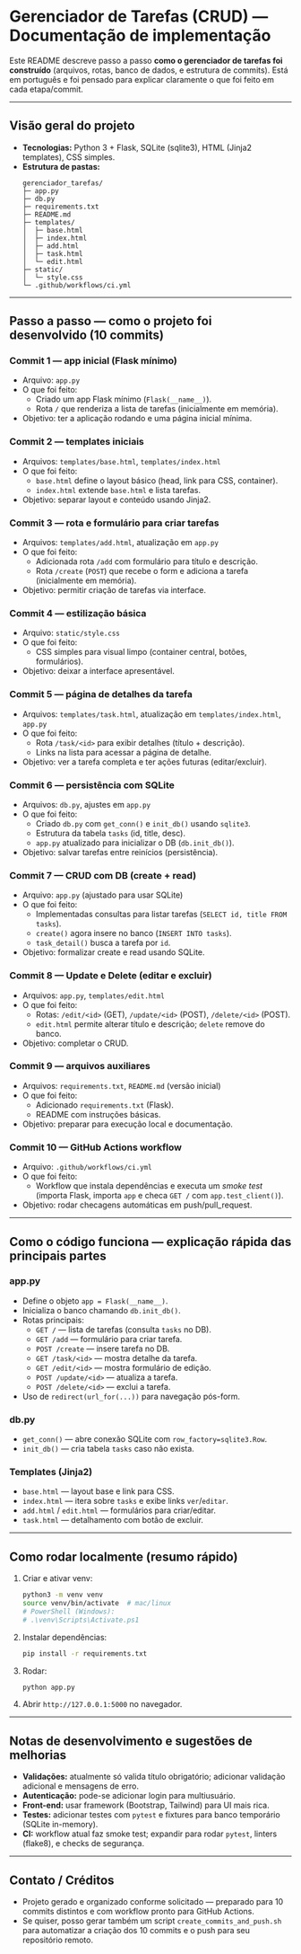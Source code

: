 # Gerenciador de Tarefas (CRUD) — Documentação de implementação

Este README descreve passo a passo **como o gerenciador de tarefas foi construído** (arquivos, rotas, banco de dados, e estrutura de commits). Está em português e foi pensado para explicar claramente o que foi feito em cada etapa/commit.

---

## Visão geral do projeto

- **Tecnologias:** Python 3 + Flask, SQLite (sqlite3), HTML (Jinja2 templates), CSS simples.
- **Estrutura de pastas:**
  ```
  gerenciador_tarefas/
  ├─ app.py
  ├─ db.py
  ├─ requirements.txt
  ├─ README.md
  ├─ templates/
  │  ├─ base.html
  │  ├─ index.html
  │  ├─ add.html
  │  ├─ task.html
  │  └─ edit.html
  ├─ static/
  │  └─ style.css
  └─ .github/workflows/ci.yml
  ```

---

## Passo a passo — como o projeto foi desenvolvido (10 commits)

### Commit 1 — app inicial (Flask mínimo)
- Arquivo: `app.py`
- O que foi feito:
  - Criado um app Flask mínimo (`Flask(__name__)`).
  - Rota `/` que renderiza a lista de tarefas (inicialmente em memória).
- Objetivo: ter a aplicação rodando e uma página inicial mínima.

### Commit 2 — templates iniciais
- Arquivos: `templates/base.html`, `templates/index.html`
- O que foi feito:
  - `base.html` define o layout básico (head, link para CSS, container).
  - `index.html` extende `base.html` e lista tarefas.
- Objetivo: separar layout e conteúdo usando Jinja2.

### Commit 3 — rota e formulário para criar tarefas
- Arquivos: `templates/add.html`, atualização em `app.py`
- O que foi feito:
  - Adicionada rota `/add` com formulário para título e descrição.
  - Rota `/create` (`POST`) que recebe o form e adiciona a tarefa (inicialmente em memória).
- Objetivo: permitir criação de tarefas via interface.

### Commit 4 — estilização básica
- Arquivo: `static/style.css`
- O que foi feito:
  - CSS simples para visual limpo (container central, botões, formulários).
- Objetivo: deixar a interface apresentável.

### Commit 5 — página de detalhes da tarefa
- Arquivos: `templates/task.html`, atualização em `templates/index.html`, `app.py`
- O que foi feito:
  - Rota `/task/<id>` para exibir detalhes (título + descrição).
  - Links na lista para acessar a página de detalhe.
- Objetivo: ver a tarefa completa e ter ações futuras (editar/excluir).

### Commit 6 — persistência com SQLite
- Arquivos: `db.py`, ajustes em `app.py`
- O que foi feito:
  - Criado `db.py` com `get_conn()` e `init_db()` usando `sqlite3`.
  - Estrutura da tabela `tasks` (id, title, desc).
  - `app.py` atualizado para inicializar o DB (`db.init_db()`).
- Objetivo: salvar tarefas entre reinícios (persistência).

### Commit 7 — CRUD com DB (create + read)
- Arquivo: `app.py` (ajustado para usar SQLite)
- O que foi feito:
  - Implementadas consultas para listar tarefas (`SELECT id, title FROM tasks`).
  - `create()` agora insere no banco (`INSERT INTO tasks`).
  - `task_detail()` busca a tarefa por `id`.
- Objetivo: formalizar create e read usando SQLite.

### Commit 8 — Update e Delete (editar e excluir)
- Arquivos: `app.py`, `templates/edit.html`
- O que foi feito:
  - Rotas: `/edit/<id>` (GET), `/update/<id>` (POST), `/delete/<id>` (POST).
  - `edit.html` permite alterar título e descrição; `delete` remove do banco.
- Objetivo: completar o CRUD.

### Commit 9 — arquivos auxiliares
- Arquivos: `requirements.txt`, `README.md` (versão inicial)
- O que foi feito:
  - Adicionado `requirements.txt` (Flask).
  - README com instruções básicas.
- Objetivo: preparar para execução local e documentação.

### Commit 10 — GitHub Actions workflow
- Arquivo: `.github/workflows/ci.yml`
- O que foi feito:
  - Workflow que instala dependências e executa um *smoke test* (importa Flask, importa `app` e checa `GET /` com `app.test_client()`).
- Objetivo: rodar checagens automáticas em push/pull_request.

---

## Como o código funciona — explicação rápida das principais partes

### app.py
- Define o objeto `app = Flask(__name__)`.
- Inicializa o banco chamando `db.init_db()`.
- Rotas principais:
  - `GET /` — lista de tarefas (consulta `tasks` no DB).
  - `GET /add` — formulário para criar tarefa.
  - `POST /create` — insere tarefa no DB.
  - `GET /task/<id>` — mostra detalhe da tarefa.
  - `GET /edit/<id>` — mostra formulário de edição.
  - `POST /update/<id>` — atualiza a tarefa.
  - `POST /delete/<id>` — exclui a tarefa.
- Uso de `redirect(url_for(...))` para navegação pós-form.

### db.py
- `get_conn()` — abre conexão SQLite com `row_factory=sqlite3.Row`.
- `init_db()` — cria tabela `tasks` caso não exista.

### Templates (Jinja2)
- `base.html` — layout base e link para CSS.
- `index.html` — itera sobre `tasks` e exibe links `ver`/`editar`.
- `add.html` / `edit.html` — formulários para criar/editar.
- `task.html` — detalhamento com botão de excluir.

---

## Como rodar localmente (resumo rápido)
1. Criar e ativar venv:
   ```bash
   python3 -m venv venv
   source venv/bin/activate  # mac/linux
   # PowerShell (Windows):
   # .\venv\Scripts\Activate.ps1
   ```
2. Instalar dependências:
   ```bash
   pip install -r requirements.txt
   ```
3. Rodar:
   ```bash
   python app.py
   ```
4. Abrir `http://127.0.0.1:5000` no navegador.

---

## Notas de desenvolvimento e sugestões de melhorias
- **Validações:** atualmente só valida título obrigatório; adicionar validação adicional e mensagens de erro.
- **Autenticação:** pode-se adicionar login para multiusuário.
- **Front-end:** usar framework (Bootstrap, Tailwind) para UI mais rica.
- **Testes:** adicionar testes com `pytest` e fixtures para banco temporário (SQLite in-memory).
- **CI:** workflow atual faz smoke test; expandir para rodar `pytest`, linters (flake8), e checks de segurança.

---

## Contato / Créditos
- Projeto gerado e organizado conforme solicitado — preparado para 10 commits distintos e com workflow pronto para GitHub Actions.
- Se quiser, posso gerar também um script `create_commits_and_push.sh` para automatizar a criação dos 10 commits e o push para seu repositório remoto.
